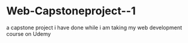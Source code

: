 # Web-Capstoneproject--1
a capstone project i have done while i am taking my web development course on Udemy
